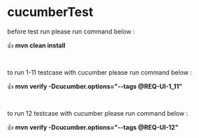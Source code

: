 # cucumberTest
before test run please run command below :

:thumbsup: **mvn clean install**
#
to run 1-11 testcase with cucumber please run command below :

 :thumbsup: **mvn verify -Dcucumber.options="--tags @REQ-UI-1_11"**
#
to run 12 testcase with cucumber please run command below :

:thumbsup: **mvn verify -Dcucumber.options="--tags @REQ-UI-12"**


